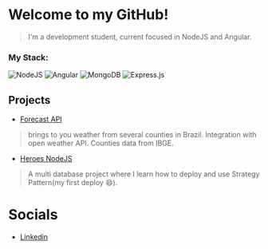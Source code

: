 # Welcome to my GitHub!
>I'm a development student, current focused in NodeJS and Angular.

### My Stack:
 ![NodeJS](https://img.shields.io/badge/node.js-6DA55F?style=for-the-badge&logo=node.js&logoColor=white)
 ![Angular](https://img.shields.io/badge/angular-%23DD0031.svg?style=for-the-badge&logo=angular&logoColor=white)
 ![MongoDB](https://img.shields.io/badge/MongoDB-%234ea94b.svg?style=for-the-badge&logo=mongodb&logoColor=white)
 ![Express.js](https://img.shields.io/badge/express.js-%23404d59.svg?style=for-the-badge&logo=express&logoColor=%2361DAFB)

## Projects

+ [Forecast API](https://forecast-br.herokuapp.com/doc/) 
> brings to you weather from  several counties in Brazil. Integration with open weather API. Counties data from IBGE.
+ [Heroes NodeJS](https://heroesnodejs.herokuapp.com/documentation) 
> A multi database project where I learn how to deploy and use Strategy Pattern(my first deploy 😄).

# Socials
+ [Linkedin](https://www.linkedin.com/in/lucas-aster-803b81149/)

